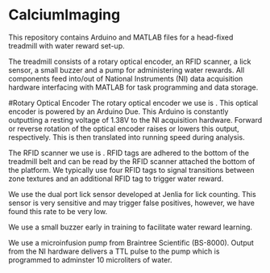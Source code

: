 # CalciumImaging
This repository contains Arduino and MATLAB files for a head-fixed treadmill with water reward set-up.

The treadmill consists of a rotary optical encoder, an RFID scanner, a lick sensor, a small buzzer and a pump for administering water rewards. All components feed into/out of National Instruments (NI) data acquisition hardware interfacing with MATLAB for task programming and data storage.

#Rotary Optical Encoder
The rotary optical encoder we use is . This optical encoder is powered by an Arduino Due. This Arduino is constantly outputting a resting voltage of 1.38V to the NI acquisition hardware. Forward or reverse rotation of the optical encoder raises or lowers this output, respectively. This is then translated into running speed during analysis.

The RFID scanner we use is . RFID tags are adhered to the bottom of the treadmill belt and can be read by the RFID scanner attached the bottom of the platform. We typically use four RFID tags to signal transitions between zone textures and an additional RFID tag to trigger water reward.

We use the dual port lick sensor developed at Jenlia for lick counting. This sensor is very sensitive and may trigger false positives, however, we have found this rate to be very low.

We use a small buzzer early in training to facilitate water reward learning.

We use a microinfusion pump from Braintree Scientific (BS-8000). Output from the NI hardware delivers a TTL pulse to the pump which is programmed to adminster 10 microliters of water.
